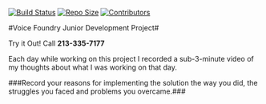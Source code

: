 [![Build Status](https://travis-ci.org/mikezentz/voice-foundry.svg?branch=master)](https://travis-ci.org/mikezentz/voice-foundry) [![Repo Size](https://img.shields.io/github/repo-size/mikezentz/voice-foundry?style=flat)](https://github.com/mikezentz/voice-foundry) [![Contributors](https://img.shields.io/github/contributors/mikezentz/voice-foundry?style=flat)](https://github.com/mikezentz/voice-foundry/graphs/contributors)

#Voice Foundry Junior Development Project#

Try it Out! Call **213-335-7177**

Each day while working on this project I recorded a sub-3-minute video of my thoughts about what I was working on that day.

###Record your reasons for implementing the solution the way you did, the struggles you faced and problems you overcame.###
